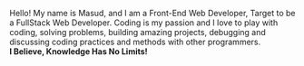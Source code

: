 Hello! My name is Masud, and I am a <span class="font-weight: 600">Front-End Web Developer<span/>, Target to be a <span class="font-weight: 600">FullStack Web Developer</span>. Coding is my passion and I love to play with coding, solving problems, building amazing projects, debugging and discussing coding practices and methods with other programmers.
<br>
<b>I Believe, Knowledge Has No Limits!</b>
